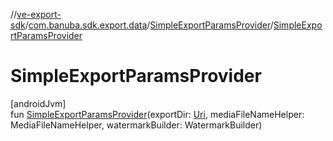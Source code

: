 //[ve-export-sdk](../../../index.md)/[com.banuba.sdk.export.data](../index.md)/[SimpleExportParamsProvider](index.md)/[SimpleExportParamsProvider](-simple-export-params-provider.md)

# SimpleExportParamsProvider

[androidJvm]\
fun [SimpleExportParamsProvider](-simple-export-params-provider.md)(exportDir: [Uri](https://developer.android.com/reference/kotlin/android/net/Uri.html), mediaFileNameHelper: MediaFileNameHelper, watermarkBuilder: WatermarkBuilder)
